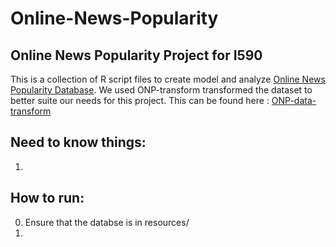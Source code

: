 Online-News-Popularity
===================

Online News Popularity Project for I590
----------

This is a collection of R script files to create model and analyze [Online News Popularity Database](https://archive.ics.uci.edu/ml/datasets/Online+News+Popularity).
We used ONP-transform transformed the dataset to better suite our needs for this project. This can be found here : [ONP-data-transform](https://github.com/asadana/ONP-data-transform)

Need to know things:
-------------
1. 

How to run:
-------------
0. Ensure that the databse is in resources/
1. 
